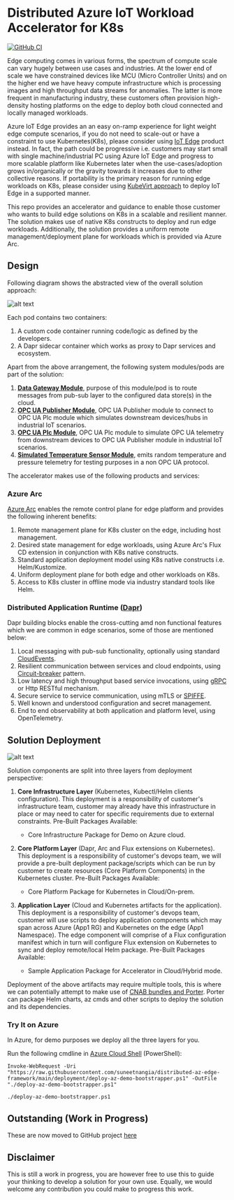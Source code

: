 # Distributed Azure IoT Workload Accelerator for K8s

[![GitHub CI](https://github.com/suneetnangia/distributed-az-edge-framework/actions/workflows/CI.yml/badge.svg)](https://github.com/suneetnangia/distributed-az-edge-framework/actions/workflows/CI.yml)

Edge computing comes in various forms, the spectrum of compute scale can vary hugely between use cases and industries. At the lower end of scale we have constrained devices like MCU (Micro Controller Units) and on the higher end we have heavy compute infrastructure which is processing images and high throughput data streams for anomalies. The latter is more frequent in manufacturing industry, these customers often provision high-density hosting platforms on the edge to deploy both cloud connected and locally managed workloads.

Azure IoT Edge provides an an easy on-ramp experience for light weight edge compute scenarios, if you do not need to scale-out or have a constraint to use Kubernetes(K8s), please consider using [IoT Edge](https://azure.microsoft.com/en-gb/services/iot-edge/) product instead. In fact, the path could be progressive i.e. customers may start small with single machine/industrial PC using Azure IoT Edge and progress to more scalable platform like Kubernetes later when the use-cases/adoption grows in/organically or the gravity towards it increases due to other collective reasons. If portability is the primary reason for running edge workloads on K8s, please consider using [KubeVirt approach](https://github.com/Azure-Samples/IoT-Edge-K8s-KubeVirt-Deployment) to deploy IoT Edge in a supported manner.

This repo provides an accelerator and guidance to enable those customer who wants to build edge solutions on K8s in a scalable and resilient manner. The solution makes use of native K8s constructs to deploy and run edge workloads. Additionally, the solution provides a uniform remote management/deployment plane for workloads which is provided via Azure Arc.

## Design

Following diagram shows the abstracted view of the overall solution approach:

![alt text](architecture/hld.png "Edge on K8s")

Each pod contains two containers:

1. A custom code container running code/logic as defined by the developers.
2. A Dapr sidecar container which works as proxy to Dapr services and ecosystem.

Apart from the above arrangement, the following system modules/pods are part of the solution:

1. [**Data Gateway Module**](https://github.com/suneetnangia/distributed-az-edge-framework/wiki/Data-Gateway-Module), purpose of this module/pod is to route messages from pub-sub layer to the configured data store(s) in the cloud.
2. [**OPC UA Publisher Module**](https://github.com/suneetnangia/distributed-az-edge-framework/wiki/OPC-UA-Publisher-Module), OPC UA Publisher module to connect to OPC UA Plc module which simulates downstream devices/hubs in industrial IoT scenarios.
3. [**OPC UA Plc Module**](https://github.com/suneetnangia/distributed-az-edge-framework/wiki/OPC-UA-Plc-Module), OPC UA Plc module to simulate OPC UA telemetry from downstream devices to OPC UA Publisher module in industrial IoT scenarios.
4. [**Simulated Temperature Sensor Module**](https://github.com/suneetnangia/distributed-az-edge-framework/wiki/Simulated-Temperature-Sensor-Module), emits random temperature and pressure telemetry for testing purposes in a non OPC UA protocol.

The accelerator makes use of the following products and services:

### Azure Arc

[Azure Arc](https://docs.microsoft.com/en-us/azure/azure-arc/overview) enables the remote control plane for edge platform and provides the following inherent benefits:

1. Remote management plane for K8s cluster on the edge, including host management.
2. Desired state management for edge workloads, using Azure Arc's Flux CD extension in conjunction with K8s native constructs.
3. Standard application deployment model using K8s native constructs i.e. Helm/Kustomize.
4. Uniform deployment plane for both edge and other workloads on K8s.
5. Access to K8s cluster in offline mode via industry standard tools like Helm.

### Distributed Application Runtime ([Dapr](https://dapr.io/))

Dapr building blocks enable the cross-cutting amd non functional features which we are common in edge scenarios, some of those are mentioned below:

1. Local messaging with pub-sub functionality, optionally using standard [CloudEvents](https://cloudevents.io/).
2. Resilient communication between services and cloud endpoints, using [Circuit-breaker](https://docs.microsoft.com/en-us/azure/architecture/patterns/circuit-breaker) pattern.
3. Low latency and high throughput based service invocations, using [gRPC](https://grpc.io/) or Http RESTful mechanism.
4. Secure service to service communication, using mTLS or [SPIFFE](https://spiffe.io/docs/latest/spiffe-about/overview/).
5. Well known and understood configuration and secret management.
6. End to end observability at both application and platform level, using OpenTelemetry.

## Solution Deployment

![alt text](architecture/deployment-hld.png "Deployment Strategy")

Solution components are split into three layers from deployment perspective:

1. **Core Infrastructure Layer** (Kubernetes, Kubectl/Helm clients configuration).
   This deployment is a responsibility of customer's infrastructure team, customer may already have this infrastructure in place or may need to cater for specific requirements due to external constraints. Pre-Built Packages Available:
    * Core Infrastructure Package for Demo on Azure cloud.
  
2. **Core Platform Layer** (Dapr, Arc and Flux extensions on Kubernetes).
   This deployment is a responsibility of customer's devops team, we will provide a pre-built deployment package/scripts which can be run by customer to create resources (Core Platform Components) in the Kubernetes cluster. Pre-Built Packages Available:
    * Core Platform Package for Kubernetes in Cloud/On-prem.
  
3. **Application Layer** (Cloud and Kubernetes artifacts for the application).
   This deployment is a responsibility of customer's devops team, customer will use scripts to deploy application components which may span across Azure (App1 RG) and Kubernetes on the edge (App1 Namespace). The edge component will comprise of a Flux configuration manifest which in turn will configure Flux extension on Kubernetes to sync and deploy remote/local Helm package. Pre-Built Packages Available:
    * Sample Application Package for Accelerator in Cloud/Hybrid mode.

Deployment of the above artifacts may require multiple tools, this is where we can potentially attempt to make use of [CNAB bundles and Porter](https://porter.sh/). Porter can package Helm charts, az cmds and other scripts to deploy the solution and its dependencies.

### Try It on Azure

In Azure, for demo purposes we deploy all the three layers for you.

Run the following cmdline in [Azure Cloud Shell](https://shell.azure.com/powershell) (PowerShell):

```
Invoke-WebRequest -Uri "https://raw.githubusercontent.com/suneetnangia/distributed-az-edge-framework/main/deployment/deploy-az-demo-bootstrapper.ps1" -OutFile "./deploy-az-demo-bootstrapper.ps1"

./deploy-az-demo-bootstrapper.ps1
```

## Outstanding (Work in Progress)

These are now moved to GitHub project [here](https://github.com/suneetnangia/distributed-az-edge-framework/projects/1)

## Disclaimer

This is still a work in progress, you are however free to use this to guide your thinking to develop a solution for your own use. Equally, we would welcome any contribution you could make to progress this work.
